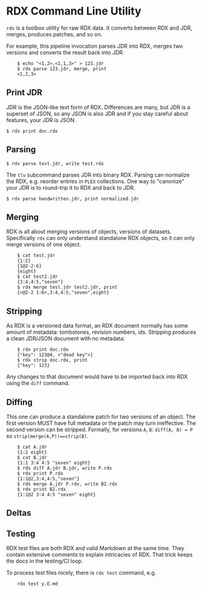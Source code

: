 #   RDX Command Line Utility

`rdx` is a toolbox utility for raw RDX data.
It converts between RDX and JDR, merges, produces patches, and so on.

For example, this pipeline invocation parses JDR into RDX, merges two
versions and converts the result back into JDR.
````
    $ echo "<1,2>,<1,1,3>" > 123.jdr
    $ rdx parse 123.jdr, merge, print
    <1,2,3>
````


##  Print JDR

JDR is the JSON-like text form of RDX.
Differences are many, but JDR is a superset of JSON, so any JSON is
also JDR and if you stay careful about features, your JDR is JSON.

````
$ rdx print doc.rdx
````


##  Parsing

````
$ rdx parse test.jdr, write test.rdx
````

The `tlv` subcommand parses JDR into binary RDX.
Parsing can normalize the RDX, e.g. reorder entries in `PLEX` collections.
One way to "canonize" your JDR is to round-trip it to RDX and back to JDR.

````
$ rdx parse handwritten.jdr, print normalized.jdr
````

##  Merging

RDX is all about merging versions of objects, versions of datasets.
Specifically `rdx` can only understand standalone RDX objects, so
it can only merge versions of one object.

````
    $ cat test.jdr
    {1:2}
    {1@2-2:6}
    {eight}
    $ cat test2.jdr
    {3:4,4:5,"seven"}
    $ rdx merge test.jdr test2.jdr, print
    {<@2-2 1:6>,3:4,4:5,"seven",eight}
````


##  Stripping

As RDX is a versioned data format, an RDX document normally has
some amount of metadata: tombstones, revision numbers, ids.
Stripping produces a clean JDR/JSON document with no metadata:
````
    $ rdx print doc.rdx
    {"key": 123@4, <"dead key">}
    $ rdx strip doc.rdx, print
    {"key": 123}
````
Any changes to that document would have to be imported back into
RDX using the `diff` command.


##  Diffing

This one can produce a standalone patch for two versions of an object.
The first version MUST have full metadata or the patch may turn ineffective.
The second version can be stripped. Formally, for versions `A`, `B`:
`diff(A, B) = P` so `strip(merge(A,P))==strip(B)`.

````
    $ cat A.jdr
    {1:2 eight}
    $ cat B.jdr
    {1:1 3:4 4:5 "seven" eight}
    $ rdx diff A.jdr B.jdr, write P.rdx
    $ rdx print P.rdx
    {1:1@2,3:4,4:5,"seven"}
    $ rdx merge A.jdr P.rdx, write B2.rdx
    $ rdx print B2.rdx
    {1:1@2 3:4 4:5 "seven" eight}
````


##  Deltas


##  Testing

RDX test files are both RDX and valid Markdown at the same time.
They contain extensive comments to explain intricacies of RDX.
That trick keeps the docs in the testing/CI loop.

To process test files nicely, there is `rdx test` command, e.g.

````
    rdx test y.E.md

````
